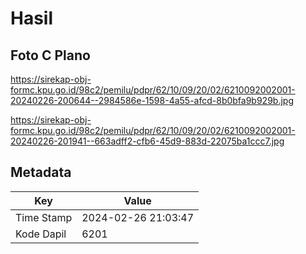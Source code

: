 # Hasil

## Foto C Plano

https://sirekap-obj-formc.kpu.go.id/98c2/pemilu/pdpr/62/10/09/20/02/6210092002001-20240226-200644--2984586e-1598-4a55-afcd-8b0bfa9b929b.jpg

https://sirekap-obj-formc.kpu.go.id/98c2/pemilu/pdpr/62/10/09/20/02/6210092002001-20240226-201941--663adff2-cfb6-45d9-883d-22075ba1ccc7.jpg


## Metadata

| Key        | Value               |
| ---------- | ------------------- |
| Time Stamp | 2024-02-26 21:03:47 |
| Kode Dapil | 6201                |



